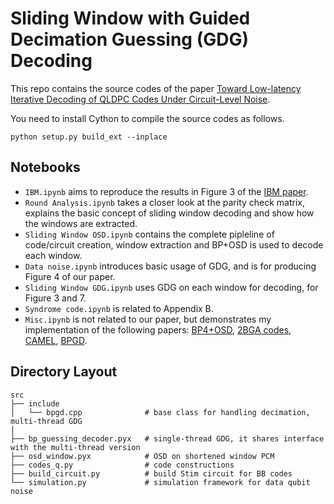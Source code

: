 # Sliding Window with Guided Decimation Guessing (GDG) Decoding

This repo contains the source codes of the paper [Toward Low-latency Iterative Decoding of QLDPC Codes Under Circuit-Level Noise]().

You need to install Cython to compile the source codes as follows.
```
python setup.py build_ext --inplace
```
## Notebooks

- `IBM.ipynb` aims to reproduce the results in Figure 3 of the [IBM paper](https://arxiv.org/pdf/2308.07915.pdf).
- `Round Analysis.ipynb` takes a closer look at the parity check matrix, explains the basic concept of sliding window decoding and show how the windows are extracted.
- `Sliding Window OSD.ipynb` contains the complete pipleline of code/circuit creation, window extraction and BP+OSD is used to decode each window.
- `Data noise.ipynb` introduces basic usage of GDG, and is for producing Figure 4 of our paper.
- `Sliding Window GDG.ipynb` uses GDG on each window for decoding, for Figure 3 and 7.
- `Syndrome code.ipynb` is related to Appendix B.
- `Misc.ipynb` is not related to our paper, but demonstrates my implementation of the following papers: [BP4+OSD](https://quantum-journal.org/papers/q-2021-11-22-585/pdf/), [2BGA codes](https://arxiv.org/pdf/2306.16400.pdf), [CAMEL](https://arxiv.org/pdf/2401.06874.pdf), [BPGD](https://arxiv.org/pdf/2312.10950.pdf).

## Directory Layout
    src
    ├── include
    │   └── bpgd.cpp              # base class for handling decimation, multi-thread GDG
    │
    ├── bp_guessing_decoder.pyx   # single-thread GDG, it shares interface with the multi-thread version
    ├── osd_window.pyx            # OSD on shortened window PCM
    ├── codes_q.py                # code constructions
    ├── build_circuit.py          # build Stim circuit for BB codes
    └── simulation.py             # simulation framework for data qubit noise